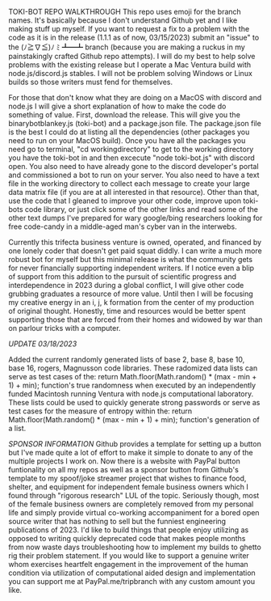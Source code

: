 TOKI-BOT REPO WALKTHROUGH
This repo uses emoji for the branch names. It's basically because I don't understand Github yet and I like making stuff
up myself. If you want to request a fix to a problem with the code as it is in the release (1.1.1 as of now, 03/15/2023)
submit an "issue" to the (ﾉ≧∇≦)ﾉ ﾐ ┻━┻ branch (because you are making a ruckus in my painstakingly crafted Github repo attempts).
I will do my best to help solve problems with the existing release but I operate a Mac Ventura build with node.js/discord.js stables.
I will not be problem solving Windows or Linux builds so those writers must fend for themselves.

For those that don't know what they are doing on a MacOS with discord and node.js I will give a short explanation of how to make the
code do something of value. First, download the release. This will give you the binarybotblankey.js (toki-bot) and a package.json file.
The package.json file is the best I could do at listing all the dependencies (other packages you need to run on your MacOS build). Once
you have all the packages you need go to terminal, "cd workingdirectory" to get to the working directory you have the toki-bot in
and then excecute "node toki-bot.js" with discord open. You also need to have already gone to the discord developer's portal and
commissioned a bot to run on your server. You also need to have a text file in the working directory to collect each message to 
create your large data matrix file (if you are at all interested in that resource). Other than that, use the code that I gleaned 
to improve your other code, improve upon toki-bots code library, or just click some of the other links and read some of the other
text dumps I've prepared for wary google/bing researchers looking for free code-candy in a middle-aged man's cyber van in the interwebs.

Currently this trifecta business venture is owned, operated, and financed by one lonely coder that doesn't get paid squat diddly.
I can write a much more robust bot for myself but this minimal release is what the community gets for never financially supporting
independent writers. If I notice even a blip of support from this addition to the pursuit of scientific progress and interdependence
in 2023 during a global conflict, I will give other code grubbing graduates a resource of more value. Until then I will be focusing my
creative energy in an i, j, k formation from the center of my production of original thought. Honestly, time and resources would be 
better spent supporting those that are forced from their homes and widowed by war than on parlour tricks with a computer.

*UPDATE 03/18/2023*

Added the current randomly generated lists of base 2, base 8, base 10, base 16, rogers, Magnusson code libraries. These radomized data lists can serve as test cases of the:
return Math.floor(Math.random() * (max - min + 1) + min);
function's true randomness when executed by an independently funded Macintosh running Ventura with node.js computational laboratory. These lists could be used to quickly generate strong passwords or serve as test cases for the measure of entropy within the:
return Math.floor(Math.random() * (max - min + 1) + min);
function's generation of a list.

*SPONSOR INFORMATION*
Github provides a template for setting up a button but I've made quite a lot of effort to make it simple to donate to any of the multiple projects I work on. Now there is a website with PayPal button funtionality on all my repos as well as a sponsor button from Github's template to my spoof/joke streamer project that wishes to finance food, shelter, and equipment for independent female business owners which I found through "rigorous research" LUL of the topic. Seriously though, most of the female business owners are completely removed from my personal life and simply provide virtual co-working accompaniment for a bored open source writer that has nothing to sell but the funniest engineering publications of 2023. I'd like to build things that people enjoy utilizing as opposed to writing quickly deprecated code that makes people months from now waste days troubleshooting how to implement my builds to ghetto rig their problem statement. If you would like to support a genuine writer whom exercises heartfelt engagement in the improvement of the human condition via utilization of computational aided design and implementation you can support me at PayPal.me/tripbranch with any custom amount you like.
